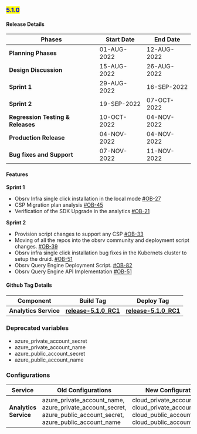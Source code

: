 ### <mark style="color:blue;">5.1.0</mark>


#### **Release Details**



| Phases                                             | Start Date                                                                                                         | End Date                                                                                                  |
| ----------------------------------------------------- | ---------------------------------------------------------------------------------------------------------------- |------------------------------------------------------------------------------------------------------------|
| **Planning Phases**                                  | 01-AUG-2022 | 12-AUG-2022 |
| **Design Discussion**                                  | 15-AUG-2022 | 26-AUG-2022 |
| **Sprint 1**                                  | 29-AUG-2022 | 16-SEP-2022 |
| **Sprint 2**                                    | 19-SEP-2022 | 07-OCT-2022 |
| **Regression Testing & Releases**                                    | 10-OCT-2022 | 04-NOV-2022 |
| **Production Release**                                    | 04-NOV-2022 | 04-NOV-2022 |
| **Bug fixes and Support**                                    | 07-NOV-2022 | 11-NOV-2022 |


#### **Features**
**Sprint 1**
* Obsrv Infra single click installation in the local mode [#OB-27](https://project-sunbird.atlassian.net/browse/OB-27)
* CSP Migration plan analysis [#OB-45](https://project-sunbird.atlassian.net/browse/OB-45)
* Verification of the SDK Upgrade in the analytics [#OB-21](https://project-sunbird.atlassian.net/browse/OB-21)

**Sprint 2**
* Provision script changes to support any CSP [#OB-33](https://project-sunbird.atlassian.net/browse/OB-33)
* Moving of all the repos into the obsrv community and deployment script changes. [#OB-39](https://project-sunbird.atlassian.net/browse/OB-39)
* Obsrv infra single click installation bug fixes in the Kubernets cluster to setup the druid. [#OB-51](https://project-sunbird.atlassian.net/browse/OB-51)
* Obsrv Query Engine Deployment Script. [#OB-82](https://project-sunbird.atlassian.net/browse/OB-82)
* Obsrv Query Engine API Implementation [#OB-51](https://project-sunbird.atlassian.net/browse/OB-88)


#### **Github Tag Details**
| Component                                             | Build Tag                                                                                                        | Deploy Tag                                                                                                 |
| ----------------------------------------------------- | ---------------------------------------------------------------------------------------------------------------- |------------------------------------------------------------------------------------------------------------|
| **Analytics Service**                                  | [**release-5.1.0\_RC1**](https://github.com/Sunbird-Obsrv/sunbird-analytics-service/releases/tag/release-5.1.0_RC1) | [**release-5.1.0\_RC1**](https://github.com/project-sunbird/sunbird-devops/releases/tag/release-5.1.0_RC1) |


### **Deprecated variables**
* azure_private_account_secret
* azure_private_account_name
* azure_public_account_secret
* azure_public_account_name

### **Configurations**

| Service                                             | Old Configurations                                                                                                         | New Configurations                                                                                                  |
| ----------------------------------------------------- | ---------------------------------------------------------------------------------------------------------------- |------------------------------------------------------------------------------------------------------------|
| **Analytics Service**                                  | azure_private_account_name, azure_private_account_secret, azure_public_account_secret, azure_public_account_name | cloud_private_account_secret, cloud_private_account_name, cloud_public_account_secret, cloud_public_account_name |




